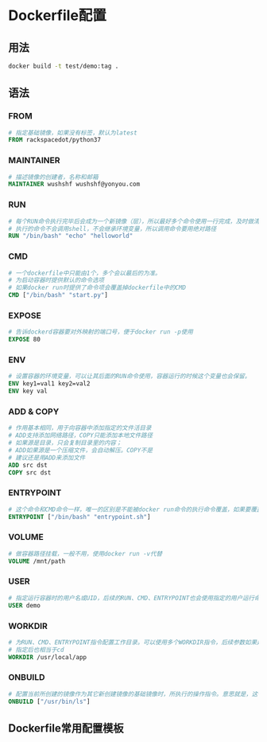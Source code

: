 # Dockerfile配置

## 用法
```bash
docker build -t test/demo:tag .
```

## 语法

### FROM
```dockerfile
# 指定基础镜像，如果没有标签，默认为latest
FROM rackspacedot/python37
```

### MAINTAINER
```dockerfile
# 描述镜像的创建者，名称和邮箱
MAINTAINER wushshf wushshf@yonyou.com
```

### RUN
```dockerfile
# 每个RUN命令执行完毕后会成为一个新镜像（层），所以最好多个命令使用一行完成，及时做清理。
# 执行的命令不会调用shell，不会继承环境变量，所以调用命令要用绝对路径
RUN "/bin/bash" "echo" "helloworld"
```

### CMD
```dockerfile
# 一个dockerfile中只能由1个，多个会以最后的为准。
# 为启动容器时提供默认的命令选项
# 如果docker run时提供了命令项会覆盖掉dockerfile中的CMD
CMD ["/bin/bash" "start.py"]
```

### EXPOSE
```dockerfile
# 告诉dockerd容器要对外映射的端口号，便于docker run -p使用
EXPOSE 80
```

### ENV
```dockerfile
# 设置容器的环境变量，可以让其后面的RUN命令使用，容器运行的时候这个变量也会保留。
ENV key1=val1 key2=val2
ENV key val
```

### ADD & COPY
```dockerfile
# 作用基本相同，用于向容器中添加指定的文件活目录
# ADD支持添加网络路径，COPY只能添加本地文件路径
# 如果源是目录，只会复制目录里的内容；
# ADD如果源是一个压缩文件，会自动解压。COPY不是
# 建议还是用ADD来添加文件
ADD src dst
COPY src dst
```

### ENTRYPOINT
```dockerfile
# 这个命令和CMD命令一样，唯一的区别是不能被docker run命令的执行命令覆盖，如果要覆盖需要带上选项--entrypoint，如果有多个选项，只有最后一个会生效。
ENTRYPOINT ["/bin/bash" "entrypoint.sh"]
```

### VOLUME
```dockerfile
# 做容器路径挂载，一般不用，使用docker run -v代替
VOLUME /mnt/path
```

### USER
```dockerfile
# 指定运行容器时的用户名或UID，后续的RUN、CMD、ENTRYPOINT也会使用指定的用户运行命令。
USER demo
```

### WORKDIR
```dockerfile
# 为RUN、CMD、ENTRYPOINT指令配置工作目录。可以使用多个WORKDIR指令，后续参数如果是相对路径，则会基于之前的命令指定的路径。如：WORKDIR  /home　　WORKDIR test 。最终的路径就是/home/test。path路径也可以是环境变量，比如有环境变量HOME=/home，WORKDIR $HOME/test也就是/home/test。
# 指定后也相当于cd
WORKDIR /usr/local/app
```

### ONBUILD
```dockerfile
# 配置当前所创建的镜像作为其它新创建镜像的基础镜像时，所执行的操作指令。意思就是，这个镜像创建后，如果其它镜像以这个镜像为基础，会先执行这个镜像的ONBUILD命令。
ONBUILD ["/usr/bin/ls"]
```

## Dockerfile常用配置模板
###